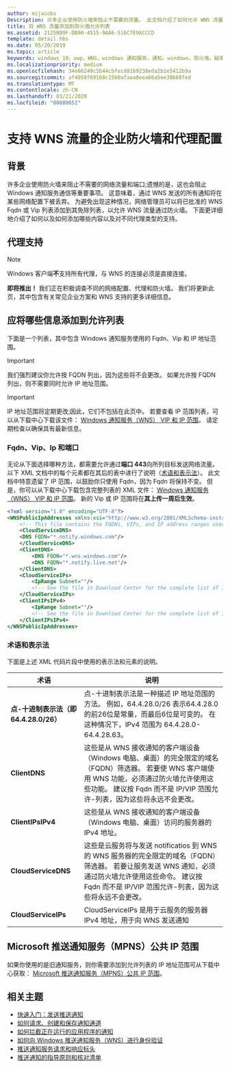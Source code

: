 ```yaml
---
author: mijacobs
Description: 许多企业使用防火墙来阻止不需要的流量。 此文档介绍了如何允许 WNS 流量通过防火墙。
title: 将 WNS 流量添加到防火墙允许列表
ms.assetid: 2125B09F-DB90-4515-9AA6-516C7E9ACCCD
template: detail.hbs
ms.date: 05/20/2019
ms.topic: article
keywords: windows 10，uwp，WNS，windows 通知服务，通知，windows，防火墙，疑难解答，IP，流量，企业，网络，IPv4，VIP，FQDN，公共 IP 地址
ms.localizationpriority: medium
ms.openlocfilehash: 34e66249c5b44cbfecd81b9238eda2b1e5412b9a
ms.sourcegitcommit: af4050f69168c15b0afaaa8eea66a5ee38b88fed
ms.translationtype: MT
ms.contentlocale: zh-CN
ms.lasthandoff: 03/21/2020
ms.locfileid: "80080652"
---
```

# <a name="enterprise-firewall-and-proxy-configurations-to-support-wns-traffic"></a>支持 WNS 流量的企业防火墙和代理配置

## <a name="background"></a>背景
许多企业使用防火墙来阻止不需要的网络流量和端口;遗憾的是，这也会阻止 Windows 通知服务通信等重要事项。 这意味着，通过 WNS 发送的所有通知将在某些网络配置下被丢弃。 为避免出现这种情况，网络管理员可以将已批准的 WNS Fqdn 或 Vip 列表添加到其免除列表，以允许 WNS 流量通过防火墙。 下面更详细地介绍了如何以及如何添加哪些内容以及对不同代理类型的支持。

## <a name="proxy-support"></a>代理支持

> [!Note]
> Windows 客户端**不**支持所有代理，与 WNS 的连接必须是直接连接。

**即将推出！** 我们正在积极调查不同的网络配置、代理和防火墙。 我们将更新此页，其中包含有关常见企业方案和 WNS 支持的更多详细信息。


## <a name="what-information-should-be-added-to-the-allowlist"></a>应将哪些信息添加到允许列表
下面是一个列表，其中包含 Windows 通知服务使用的 Fqdn、Vip 和 IP 地址范围。 

> [!IMPORTANT]
> 我们强烈建议你允许按 FQDN 列出，因为这些将不会更改。 如果允许按 FQDN 列出，则不需要同时允许 IP 地址范围。

> [!IMPORTANT]
> IP 地址范围将定期更改;因此，它们不包括在此页中。 若要查看 IP 范围列表，可以从下载中心下载该文件： [Windows 通知服务（WNS） VIP 和 IP 范围](https://www.microsoft.com/download/details.aspx?id=44238)。 请定期检查以确保具有最新信息。 


### <a name="fqdns-vips-ips-and-ports"></a>Fqdn、Vip、Ip 和端口
无论从下面选择哪种方法，都需要允许通过**端口 443**向所列目标发送网络流量。 以下 XML 文档中的每个元素都在其后的表中进行了说明（[术语和表示法](#terms-and-notations)）。 此文档中特意遗留了 IP 范围，以鼓励你只使用 Fqdn，因为 Fqdn 将保持不变。 但是，你可以从下载中心下载包含完整列表的 XML 文件： [Windows 通知服务（WNS） VIP 和 IP 范围](https://www.microsoft.com/download/details.aspx?id=44238)。 新的 Vip 或 IP 范围将在**其上传一周后生效**。

```XML
<?xml version="1.0" encoding="UTF-8"?>
<WNSPublicIpAddresses xmlns:xsi="http://www.w3.org/2001/XMLSchema-instance" xmlns:xsd="http://www.w3.org/2001/XMLSchema">
    <!-- This file contains the FQDNs, VIPs, and IP address ranges used by the Windows Notification Service. A new text file will be uploaded every time a new VIP or IP range is released in production.  Please copy the below information and perform the necessary changes on your site. Endpoints in CloudService nodes are used for cloud services to send notifications to WNS. Endpoints in Client nodes are used by devices to receive notifications from WNS. --> 
    <CloudServiceDNS>
    <DNS FQDN="*.notify.windows.com"/>
    </CloudServiceDNS>
    <ClientDNS>
        <DNS FQDN="*.wns.windows.com"/>
        <DNS FQDN="*.notify.live.net"/>
    </ClientDNS>
    <CloudServiceIPs>
        <IpRange Subnet=""/>
        <!-- See the file in Download Center for the complete list of IP ranges -->
    </CloudServiceIPs>
    <ClientIPsIPv4>
        <IpRange Subnet=""/>
        <!-- See the file in Download Center for the complete list of IP ranges -->
    </ClientIPsIPv4>
</WNSPublicIpAddresses>

```

### <a name="terms-and-notations"></a>术语和表示法
下面是上述 XML 代码片段中使用的表示法和元素的说明。

| 术语 | 说明 |
|---|---|
| **点-十进制表示法（即 64.4.28.0/26）** | 点-十进制表示法是一种描述 IP 地址范围的方法。 例如，64.4.28.0/26 表示64.4.28.0 的前26位是常量，而最后6位是可变的。  在这种情况下，IPv4 范围为 64.4.28.0-64.4.28.63。 |
| **ClientDNS** | 这些是从 WNS 接收通知的客户端设备（Windows 电脑、桌面）的完全限定的域名（FQDN）筛选器。 若要使 WNS 客户端使用 WNS 功能，必须通过防火墙允许使用这些功能。  建议按 Fqdn 而不是 IP/VIP 范围允许-列表，因为这些将永远不会更改。 |
| **ClientIPsIPv4** | 这些是从 WNS 接收通知的客户端设备（Windows 电脑、桌面）访问的服务器的 IPv4 地址。 |
| **CloudServiceDNS** | 这些是云服务将与发送 notificatios 到 WNS 的 WNS 服务器的完全限定的域名（FQDN）筛选器。 若要让服务发送 WNS 通知，必须通过防火墙允许使用这些命令。  建议按 Fqdn 而不是 IP/VIP 范围允许-列表，因为这些将永远不会更改。|
| **CloudServiceIPs** | CloudServiceIPs 是用于云服务的服务器 IPv4 地址，用于向 WNS 发送通知  |


## <a name="microsoft-push-notifications-service-mpns-public-ip-ranges"></a>Microsoft 推送通知服务（MPNS）公共 IP 范围
如果你使用的是旧通知服务，则你需要添加到允许列表的 IP 地址范围可从下载中心获取： [Microsoft 推送通知服务（MPNS）公共 IP 范围](https://www.microsoft.com/download/details.aspx?id=44535)。


## <a name="related-topics"></a>相关主题

* [快速入门：发送推送通知](https://docs.microsoft.com/previous-versions/windows/apps/hh868252(v=win.10))
* [如何请求、创建和保存通知通道](https://docs.microsoft.com/previous-versions/windows/apps/hh465412(v=win.10))
* [如何拦截正在运行的应用程序的通知](https://docs.microsoft.com/previous-versions/windows/apps/jj709907(v=win.10))
* [如何向 Windows 推送通知服务（WNS）进行身份验证](https://docs.microsoft.com/previous-versions/windows/apps/hh465407(v=win.10))
* [推送通知服务请求和响应标头](https://docs.microsoft.com/previous-versions/windows/apps/hh465435(v=win.10))
* [推送通知的指导原则和核对清单](https://docs.microsoft.com/windows/uwp/controls-and-patterns/tiles-and-notifications-windows-push-notification-services--wns--overview)
 
